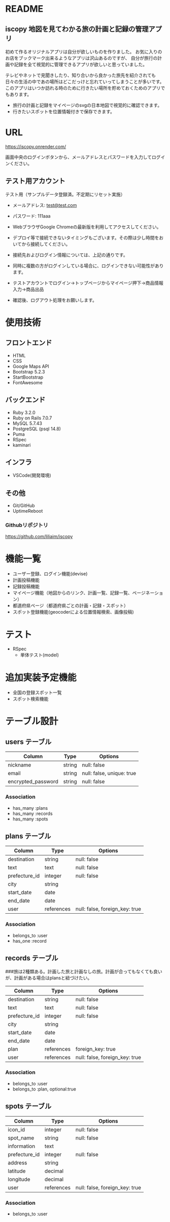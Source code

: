 
# README 
## iscopy 地図を見てわかる旅の計画と記録の管理アプリ
 
初めて作るオリジナルアプリは自分が欲しいものを作りました。
お気に入りのお店をブックマーク出来るようなアプリは沢山あるのですが、
自分が旅行の計画や記録を全て視覚的に管理できるアプリが欲しいと思っていました。

テレビやネットで見聞きしたり、知り合いから良かった旅先を紹介されても
日々の生活の中であの場所はどこだっけと忘れていってしまうことが多いです。
このアプリはいつか訪れる時のために行きたい場所を貯めておくためのアプリでもあります。

   - 旅行の計画と記録をマイページのsvgの日本地図で視覚的に確認できます。<br >
   - 行きたいスポットを位置情報付きで保存できます。 <br >


# URL
https://iscopy.onrender.com/ <br >

画面中央のログインボタンから、メールアドレスとパスワードを入力してログインください。


## テスト用アカウント
テスト用（サンプルデータ登録済。不定期にリセット実施）
  - メールアドレス: test@test.com
  - パスワード: 111aaa

  - WebブラウザGoogle Chromeの最新版を利用してアクセスしてください。
  - デプロイ等で接続できないタイミングもございます。その際は少し時間をおいてから接続してください。
  - 接続先およびログイン情報については、上記の通りです。
  - 同時に複数の方がログインしている場合に、ログインできない可能性があります。
  - テストアカウントでログイン→トップページからマイページ押下→商品情報入力→商品出品
  - 確認後、ログアウト処理をお願いします。



# 使用技術
## フロントエンド
- HTML
- CSS
- Google Maps API
- Bootstrap 5.2.3
- StartBootstrap
- FontAwesome
## バックエンド
- Ruby 3.2.0
- Ruby on Rails 7.0.7
- MySQL 5.7.43
- PostgreSQL (psql 14.8)
- Puma
- RSpec
- kaminari
## インフラ
- VSCode(開発環境)

## その他
- Git/GitHub
- UptimeReboot

### Githubリポジトリ
https://github.com/liliaim/iscopy


# 機能一覧
- ユーザー登録、ログイン機能(devise)
- 計画投稿機能
- 記録投稿機能
- マイページ機能（地図からのリンク、計画一覧、記録一覧、ページネーション）
- 都道府県ページ（都道府県ごとの計画・記録・スポット）
- スポット登録機能(geocoderによる位置情報検索、画像投稿)



# テスト
- RSpec
  - 単体テスト(model)
  
# 追加実装予定機能
- 全国の登録スポット一覧
- スポット検索機能


# テーブル設計

## users テーブル

| Column             | Type   | Options                   |
| ------------------ | ------ | ------------------------- |
| nickname           | string | null: false               |
| email              | string | null: false, unique: true |
| encrypted_password | string | null: false               |

### Association

- has_many :plans
- has_many :records
- has_many :spots


## plans テーブル

| Column          | Type       | Options                        |
| --------------- | ---------- | ------------------------------ |
| destination     | string     | null: false                    |
| text            | text       | null: false                    |
| prefecture_id   | integer    | null: false                    |
| city            | string     |                                |
| start_date      | date       |                                |
| end_date        | date       |                                |
| user            | references | null: false, foreign_key: true |

### Association
- belongs_to :user
- has_one :record


## records テーブル
###旅は2種類ある。計画した旅と計画なしの旅。計画が合ってもなくても良いが、計画がある場合はplansと紐づけたい。

| Column          | Type       | Options                        |
| --------------- | ---------- | ------------------------------ |
| destination     | string     | null: false                    |
| text            | text       | null: false                    |
| prefecture_id   | integer    | null: false                    |
| city            | string     |                                |
| start_date      | date       |                                |
| end_date        | date       |                                |
| plan            | references | foreign_key: true              |
| user            | references | null: false, foreign_key: true |

### Association

- belongs_to :user
- belongs_to :plan, optional:true


## spots テーブル

| Column        | Type       | Options                        |
| ------------- | ---------- | ------------------------------ |
| icon_id       | integer    | null: false                    |
| spot_name     | string     | null: false                    |
| information   | text       |                                |
| prefecture_id | integer    | null: false                    |
| address       | string     |                                |
| latitude      | decimal    |                                |
| longitude     | decimal    |                                |
| user          | references | null: false, foreign_key: true |

### Association

- belongs_to :user


